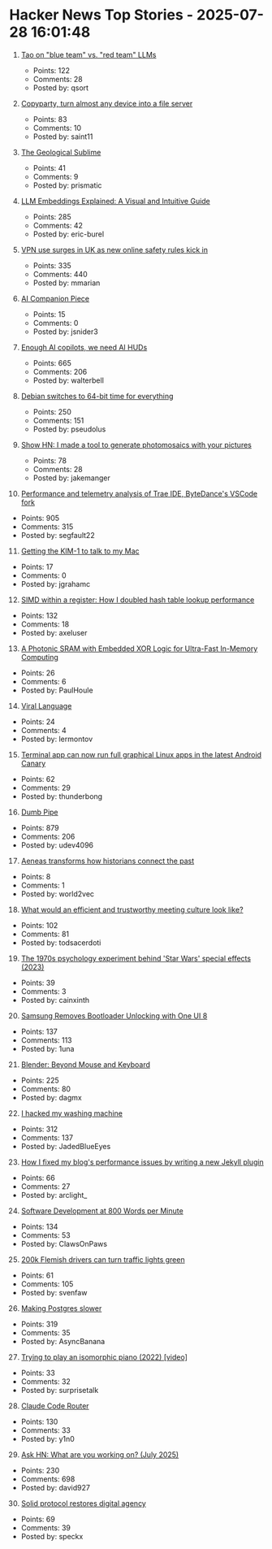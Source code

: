 # Hacker News Top Stories - 2025-07-28 16:01:48

1. [Tao on "blue team" vs. "red team" LLMs](https://mathstodon.xyz/@tao/114915604830689046)
   - Points: 122
   - Comments: 28
   - Posted by: qsort

2. [Copyparty, turn almost any device into a file server](https://github.com/9001/copyparty)
   - Points: 83
   - Comments: 10
   - Posted by: saint11

3. [The Geological Sublime](https://harpers.org/archive/2025/07/the-geological-sublime-lewis-hyde-deep-time/)
   - Points: 41
   - Comments: 9
   - Posted by: prismatic

4. [LLM Embeddings Explained: A Visual and Intuitive Guide](https://huggingface.co/spaces/hesamation/primer-llm-embedding)
   - Points: 285
   - Comments: 42
   - Posted by: eric-burel

5. [VPN use surges in UK as new online safety rules kick in](https://www.ft.com/content/356674b0-9f1d-4f95-b1d5-f27570379a9b)
   - Points: 335
   - Comments: 440
   - Posted by: mmarian

6. [AI Companion Piece](https://thezvi.substack.com/p/ai-companion-piece)
   - Points: 15
   - Comments: 0
   - Posted by: jsnider3

7. [Enough AI copilots, we need AI HUDs](https://www.geoffreylitt.com/2025/07/27/enough-ai-copilots-we-need-ai-huds)
   - Points: 665
   - Comments: 206
   - Posted by: walterbell

8. [Debian switches to 64-bit time for everything](https://www.theregister.com/2025/07/25/y2k38_bug_debian/)
   - Points: 250
   - Comments: 151
   - Posted by: pseudolus

9. [Show HN: I made a tool to generate photomosaics with your pictures](https://pictiler.com)
   - Points: 78
   - Comments: 28
   - Posted by: jakemanger

10. [Performance and telemetry analysis of Trae IDE, ByteDance's VSCode fork](https://github.com/segmentationf4u1t/trae_telemetry_research)
   - Points: 905
   - Comments: 315
   - Posted by: segfault22

11. [Getting the KIM-1 to talk to my Mac](https://blog.jgc.org/2025/02/getting-kim-1-to-talk-to-my-mac.html)
   - Points: 17
   - Comments: 0
   - Posted by: jgrahamc

12. [SIMD within a register: How I doubled hash table lookup performance](https://maltsev.space/blog/012-simd-within-a-register-how-i-doubled-hash-table-lookup-performance)
   - Points: 132
   - Comments: 18
   - Posted by: axeluser

13. [A Photonic SRAM with Embedded XOR Logic for Ultra-Fast In-Memory Computing](https://arxiv.org/abs/2506.22707)
   - Points: 26
   - Comments: 6
   - Posted by: PaulHoule

14. [Viral Language](https://lareviewofbooks.org/article/viral-language/)
   - Points: 24
   - Comments: 4
   - Posted by: lermontov

15. [Terminal app can now run full graphical Linux apps in the latest Android Canary](https://www.androidauthority.com/linux-terminal-graphical-apps-3580905/)
   - Points: 62
   - Comments: 29
   - Posted by: thunderbong

16. [Dumb Pipe](https://www.dumbpipe.dev/)
   - Points: 879
   - Comments: 206
   - Posted by: udev4096

17. [Aeneas transforms how historians connect the past](https://deepmind.google/discover/blog/aeneas-transforms-how-historians-connect-the-past/)
   - Points: 8
   - Comments: 1
   - Posted by: world2vec

18. [What would an efficient and trustworthy meeting culture look like?](https://abitmighty.com/posts/the-ultimate-meeting-culture)
   - Points: 102
   - Comments: 81
   - Posted by: todsacerdoti

19. [The 1970s psychology experiment behind 'Star Wars' special effects (2023)](https://www.nsf.gov/science-matters/1970s-psychology-experiment-behind-star-wars-special-effects)
   - Points: 39
   - Comments: 3
   - Posted by: cainxinth

20. [Samsung Removes Bootloader Unlocking with One UI 8](https://sammyguru.com/breaking-samsung-removes-bootloader-unlocking-with-one-ui-8/)
   - Points: 137
   - Comments: 113
   - Posted by: 1una

21. [Blender: Beyond Mouse and Keyboard](https://code.blender.org/2025/07/beyond-mouse-keyboard/)
   - Points: 225
   - Comments: 80
   - Posted by: dagmx

22. [I hacked my washing machine](https://nexy.blog/2025/07/27/how-i-hacked-my-washing-machine/)
   - Points: 312
   - Comments: 137
   - Posted by: JadedBlueEyes

23. [How I fixed my blog's performance issues by writing a new Jekyll plugin](https://arclight.run/how-i-fixed-my-blogs-performance-issues-by-writing-a-new-jekyll-plugin-jekyll-skyhook/)
   - Points: 66
   - Comments: 27
   - Posted by: arclight_

24. [Software Development at 800 Words per Minute](https://neurrone.com/posts/software-development-at-800-wpm/)
   - Points: 134
   - Comments: 53
   - Posted by: ClawsOnPaws

25. [200k Flemish drivers can turn traffic lights green](https://www.vrt.be/vrtnws/en/2025/07/24/200-000-flemish-drivers-can-turn-traffic-lights-green-but-waze/)
   - Points: 61
   - Comments: 105
   - Posted by: svenfaw

26. [Making Postgres slower](https://byteofdev.com/posts/making-postgres-slow/)
   - Points: 319
   - Comments: 35
   - Posted by: AsyncBanana

27. [Trying to play an isomorphic piano (2022) [video]](https://www.youtube.com/watch?v=j4itL174C-4)
   - Points: 33
   - Comments: 32
   - Posted by: surprisetalk

28. [Claude Code Router](https://github.com/musistudio/claude-code-router)
   - Points: 130
   - Comments: 33
   - Posted by: y1n0

29. [Ask HN: What are you working on? (July 2025)](undefined)
   - Points: 230
   - Comments: 698
   - Posted by: david927

30. [Solid protocol restores digital agency](https://www.schneier.com/blog/archives/2025/07/how-solid-protocol-restores-digital-agency.html)
   - Points: 69
   - Comments: 39
   - Posted by: speckx

